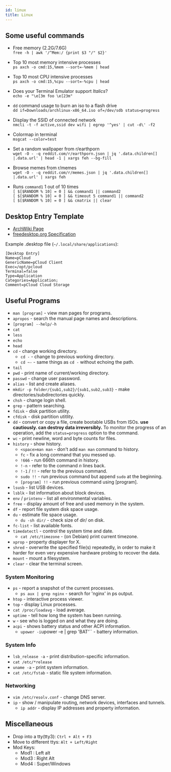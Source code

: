 ```yaml
---
id: linux
title: Linux
---
```


## Some useful commands

- Free memory (2.2G/7.6G)<br />
  `free -h | awk '/^Mem:/ {print $3 "/" $2}'`

- Top 10 most memory intensive processes<br />
  `ps axch -o cmd:15,%mem --sort=-%mem | head`

- Top 10 most CPU intensive processes<br />
  `ps axch -o cmd:15,%cpu --sort=-%cpu | head`

- Does your Terminal Emulator support _Italics_?<br />
  `echo -e "\e[3m foo \e[23m"`

- `dd` command usage to burn an iso to a flash drive<br />
  `dd if=Downloads/archlinux-x86_64.iso of=/dev/sdb status=progress`

- Display the SSID of connected network<br />
  `nmcli -t -f active,ssid dev wifi | egrep '^yes' | cut -d\' -f2`

- Colormap in terminal<br />
  `msgcat --color=test`

- Set a random wallpaper from r/earthporn<br />
  `wget -O - -q reddit.com/r/earthporn.json | jq '.data.children[] |.data.url' | head -1 | xargs feh --bg-fill`

- Browse memes from r/memes<br />
  `wget -O - -q reddit.com/r/memes.json | jq '.data.children[] |.data.url' | xargs feh`

- Runs `command1` 1 out of 10 times<br />
  `[ $[$RANDOM % 10] = 0 ] && command1 || command2`<br />
  `[ $[$RANDOM % 10] = 0 ] && timeout 5 command1 || command2`<br />
  `[ $[$RANDOM % 10] = 0 ] && cmatrix || clear`

## Desktop Entry Template

- [ArchWiki Page](https://wiki.archlinux.org/index.php/Desktop_entries)
- [freedesktop.org Specification](https://specifications.freedesktop.org/desktop-entry-spec/desktop-entry-spec-latest.html#recognized-keys)

Example .desktop file (`~/.local/share/applications`):

```
[Desktop Entry]
Name=pCloud
GenericName=pCloud Client
Exec=/opt/pcloud
Terminal=false
Type=Application
Categories=Application;
Comment=pCloud Cloud Storage
```

## Useful Programs

- `man [program]` - view man pages for programs.
- `apropos` - search the manual page names and descriptions.
- `[program] --help/-h`
- `cat`
- `less`
- `echo`
- `head`
- `cd` - change working directory.
  - `cd -` - change to previous working directory.
  - `cd ~-` - same things as `cd -` without echoing the path.
- `tail`
- `pwd` - print name of current/working directory.
- `passwd` - change user password.
- `alias` - list and create aliases.
- `mkdir -p folder/{sub1,sub2}/{sub1,sub2,sub3}` - make directories/subdirectories quickly.
- `chsh` - change login shell.
- `grep` - pattern searching.
- `fdisk` - disk partition utility.
- `cfdisk` - disk partition utitlity.
- `dd` - convert or copy a file, create bootable USBs from ISOs. **use cautiously. can destroy data irreversibly.** To monitor the progress of an operation, add the `status=progress` option to the command.
- `wc` - print newline, word and byte counts for files.
- `history` - show history.
  - `<space>man man` - don't add `man man` command to history.
  - `fc` - fix a long command that you messed up.
  - `!666` - run 666th command in history.
  - `!-n` - refer to the command _n_ lines back.
  - `!-1` / `!!` - refer to the previous command.
  - `sudo !!` - run previous command but append `sudo` at the beginning.
  - `[program] !!` - run previous command using [program].
- `lsusb` - list USB devices.
- `lsblk` - list information about block devices.
- `env` / `printenv` - list all environmental variables.
- `free` - display amount of free and used memory in the system.
- `df` - report file system disk space usage.
- `du` - estimate file space usage.
  - `du -sh dir/` - check size of dir/ on disk.
- `fc-list` - list available fonts.
- `timedatectl` - control the system time and date.
  - `cat /etc/timezone` - (on Debian) print current timezone.
- `xprop` - property displayer for X.
- `shred` - overwrite the specified file(s) repeatedly, in order to make it harder for even very expensive hardware probing to recover the data.
- `mount` - mount a filesystem.
- `clear` - clear the terminal screen.

### System Monitoring

- `ps` - report a snapshot of the current processes.
  - `ps aux | grep nginx` - search for 'nginx' in ps output.
- `htop` - interactive process viewer.
- `top` - display Linux processes.
- `cat /proc/loadavg` - load average.
- `uptime` - tell how long the system has been running.
- `w` - see who is logged on and what they are doing.
- `acpi` - shows battery status and other ACPI information.
  - `upower -i`upower -e | grep 'BAT'`` - battery information.

### System Info

- `lsb_release -a` - print distribution-specific information.
- `cat /etc/*release`
- `uname -a` - print system information.
- `cat /etc/fstab` - static file system information.

### Networking

- `vim /etc/resolv.conf` - change DNS server.
- `ip` - show / manipulate routing, network devices, interfaces and tunnels.
  - `ip addr` - display IP addresses and property information.

## Miscellaneous

- Drop into a tty(tty3): `Ctrl + Alt + F3`
- Move to different ttys: `Alt + Left/Right`
- Mod Keys:
  - Mod1 : Left alt
  - Mod3 : Right Alt
  - Mod4 : Super/Windows
